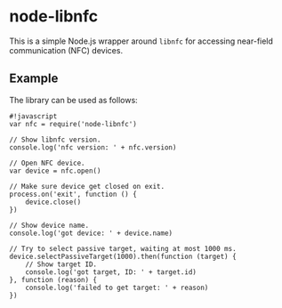 node-libnfc
===========

This is a simple Node.js wrapper around `libnfc` for accessing near-field communication (NFC) devices.


Example
-------

The library can be used as follows:

```
#!javascript
var nfc = require('node-libnfc')

// Show libnfc version.
console.log('nfc version: ' + nfc.version)

// Open NFC device.
var device = nfc.open()

// Make sure device get closed on exit.
process.on('exit', function () {
    device.close()
})

// Show device name.
console.log('got device: ' + device.name)

// Try to select passive target, waiting at most 1000 ms.
device.selectPassiveTarget(1000).then(function (target) {
    // Show target ID.
    console.log('got target, ID: ' + target.id)
}, function (reason) {
    console.log('failed to get target: ' + reason)
})
```
